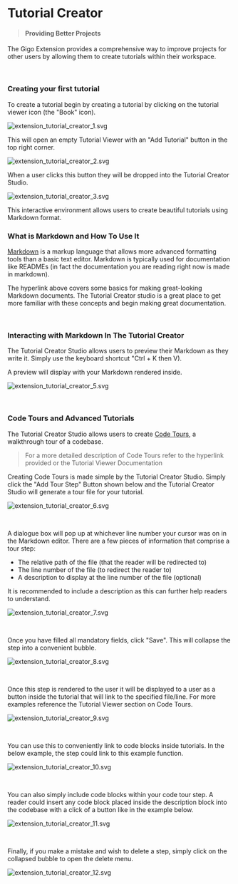 # Tutorial Creator
>#### Providing Better Projects

The Gigo Extension provides a comprehensive way to improve projects for other users by allowing them to create tutorials within their workspace.

</br>

### **Creating your first tutorial**

To create a tutorial begin by creating a tutorial by clicking on the tutorial viewer icon (the "Book" icon).

![extension_tutorial_creator_1.svg](https://raw.githubusercontent.com/Gage-Technologies/gigo-documentation/master/extension/tutorial_creator/extension_tutorial_creator_1.svg)


This will open an empty Tutorial Viewer with an "Add Tutorial" button in the top right corner.

![extension_tutorial_creator_2.svg](https://raw.githubusercontent.com/Gage-Technologies/gigo-documentation/master/extension/tutorial_creator/extension_tutorial_creator_2.svg)

When a user clicks this button they will be dropped into the Tutorial Creator Studio.

![extension_tutorial_creator_3.svg](https://raw.githubusercontent.com/Gage-Technologies/gigo-documentation/master/extension/tutorial_creator/extension_tutorial_creator_3.svg)

This interactive environment allows users to create beautiful tutorials using Markdown format.


### **What is Markdown and How To Use It**

[Markdown](https://www.markdownguide.org/basic-syntax/) is a markup language that allows more advanced formatting tools than a basic text editor. Markdown is typically used for documentation like READMEs (in fact the documentation you are reading right now is made in markdown).

The hyperlink above covers some basics for making great-looking Markdown documents. The Tutorial Creator studio is a great place to get more familiar with these concepts and begin making great documentation.

</br>


### **Interacting with Markdown In The Tutorial Creator**

The Tutorial Creator Studio allows users to preview their Markdown as they write it. Simply use the keyboard shortcut "Ctrl + K then V).



A preview will display with your Markdown rendered inside.

![extension_tutorial_creator_5.svg](https://raw.githubusercontent.com/Gage-Technologies/gigo-documentation/master/extension/tutorial_creator/extension_tutorial_creator_5.svg)


</br>

### **Code Tours and Advanced Tutorials**

The Tutorial Creator Studio allows users to create [Code Tours](https://marketplace.visualstudio.com/items?itemName=vsls-contrib.codetour), a walkthrough tour of a codebase.
>For a more detailed description of Code Tours refer to the hyperlink provided or the Tutorial Viewer Documentation

Creating Code Tours is made simple by the Tutorial Creator Studio. Simply click the "Add Tour Step" Button shown below and the Tutorial Creator Studio will generate a tour file for your tutorial.

![extension_tutorial_creator_6.svg](https://raw.githubusercontent.com/Gage-Technologies/gigo-documentation/master/extension/tutorial_creator/extension_tutorial_creator_6.svg)

</br>

A dialogue box will pop up at whichever line number your cursor was on in the Markdown editor. There are a few pieces of information that comprise a tour step:
- The relative path of the file (that the reader will be redirected to)
- The line number of the file (to redirect the reader to)
- A description to display at the line number of the file (optional)

It is recommended to include a description as this can further help readers to understand.

![extension_tutorial_creator_7.svg](https://raw.githubusercontent.com/Gage-Technologies/gigo-documentation/master/extension/tutorial_creator/extension_tutorial_creator_7.svg)

</br>

Once you have filled all mandatory fields, click "Save". This will collapse the step into a convenient bubble.

![extension_tutorial_creator_8.svg](https://raw.githubusercontent.com/Gage-Technologies/gigo-documentation/master/extension/tutorial_creator/extension_tutorial_creator_8.svg)

</br>

Once this step is rendered to the user it will be displayed to a user as a button inside the tutorial that will link to the specified file/line. For more examples reference the Tutorial Viewer section on Code Tours.

![extension_tutorial_creator_9.svg](https://raw.githubusercontent.com/Gage-Technologies/gigo-documentation/master/extension/tutorial_creator/extension_tutorial_creator_9.svg)

</br>

You can use this to conveniently link to code blocks inside tutorials. In the below example, the step could link to this example function.

![extension_tutorial_creator_10.svg](https://raw.githubusercontent.com/Gage-Technologies/gigo-documentation/master/extension/tutorial_creator/extension_tutorial_creator_10.svg)

</br>

You can also simply include code blocks within your code tour step. A reader could insert any code block placed inside the description block into the codebase with a click of a button like in the example below.

![extension_tutorial_creator_11.svg](https://raw.githubusercontent.com/Gage-Technologies/gigo-documentation/master/extension/tutorial_creator/extension_tutorial_creator_11.svg)

</br>

Finally, if you make a mistake and wish to delete a step, simply click on the collapsed bubble to open the delete menu.

![extension_tutorial_creator_12.svg](https://raw.githubusercontent.com/Gage-Technologies/gigo-documentation/master/extension/tutorial_creator/extension_tutorial_creator_12.svg)

